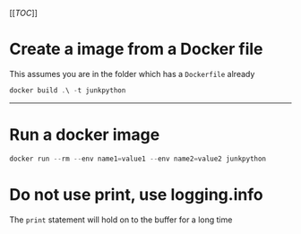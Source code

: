 [[_TOC_]]

# Create a image from a Docker file
This assumes you are in the folder which has a `Dockerfile` already
```powershell
docker build .\ -t junkpython
```

---

# Run a docker image

```powershell
docker run --rm --env name1=value1 --env name2=value2 junkpython
```

# Do not use print, use logging.info
The `print` statement will hold on to the buffer for a long time